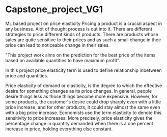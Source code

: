 # Capstone_project_VG1
ML based project on price elasticity
Pricing a product is a crucial aspect in any business. Alot of thought process is out into it. There are different strategies to price different kinds of products. There are products whose sales are quite sensitive to their prices and as such a small change in their price can lead to noticeable change in their sales.

"This project work aims on the prediction for the best price of the items based on available quantities to have maximum profit".

In this project price elasticity term is used to define relationship inbetween price and quantities.

Price elasticity of demand or elasticity, is the degree to which the effective desire for something changes as its price changes. In general, people desire things less as those things become more expensive. However, for some products, the customer's desire could drop sharply even with a little price increase, and for other products, it could stay almost the same even with a big price increase. Economists use the term elasticity to denote this sensitivity to price increases. More precisely, price elasticity gives the percentage change in quantity demanded when there is a one percent increase in price, holding everything else constant.
